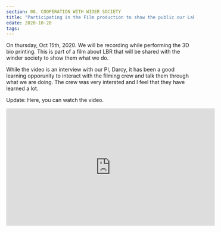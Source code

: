 ```yaml
---
section: 08. COOPERATION WITH WIDER SOCIETY
title: "Participating in the Film production to show the public our Lab"
edate: 2020-10-20
tags:
---
```


On thursday, Oct 15th, 2020. We will be recording while performing the 3D bio printing. This is part of a film about LBR that will be shared with the winder society to show them what we do.

While the video is an interview with our PI, Darcy, it has been a good learning opporunity to interact with the filming crew and talk them through what we are doing. The crew was very intersted and I feel that they have learned a lot. 

Update: 
Here, you can watch the video. 

<iframe width="560" height="315" src="https://www.youtube.com/embed/kgIDXKYqKu0" title="YouTube video player" frameborder="0" allow="accelerometer; autoplay; clipboard-write; encrypted-media; gyroscope; picture-in-picture" allowfullscreen></iframe>


